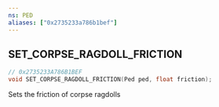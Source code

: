 ```yaml
---
ns: PED
aliases: ["0x2735233a786b1bef"]
---
```

## SET_CORPSE_RAGDOLL_FRICTION

```c
// 0x2735233A786B1BEF
void SET_CORPSE_RAGDOLL_FRICTION(Ped ped, float friction);
```

Sets the friction of corpse ragdolls

